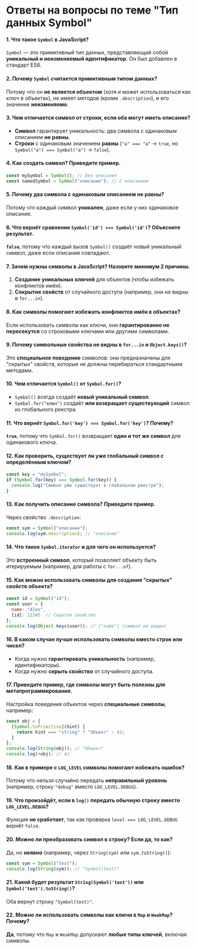 # Ответы на вопросы по теме "Тип данных Symbol"

#### **1. Что такое `Symbol` в JavaScript?**
`Symbol` — это примитивный тип данных, представляющий собой **уникальный и неизменяемый идентификатор**. Он был добавлен в стандарт ES6.

#### **2. Почему `Symbol` считается примитивным типом данных?**
Потому что он **не является объектом** (хотя и может использоваться как ключ в объектах), не имеет методов (кроме `.description`), и его значение **неизменяемо**.

#### **3. Чем отличается символ от строки, если оба могут иметь описание?**
- **Символ** гарантирует уникальность: два символа с одинаковым описанием **не равны**.
- **Строки** с одинаковым значением **равны** (`"a" === "a"` → `true`, но `Symbol("a") === Symbol("a")` → `false`).

#### **4. Как создать символ? Приведите пример.**
```javascript
const mySymbol = Symbol(); // Без описания
const namedSymbol = Symbol("описание"); // С описанием
```  

#### **5. Почему два символа с одинаковым описанием не равны?**
Потому что каждый символ **уникален**, даже если у них одинаковое описание.

#### **6. Что вернёт сравнение `Symbol('id') === Symbol('id')`? Объясните результат.**
**`false`**, потому что каждый вызов `Symbol()` создаёт новый уникальный символ, даже если описания совпадают.

#### **7. Зачем нужны символы в JavaScript? Назовите минимум 2 причины.**
1. **Создание уникальных ключей** для объектов (чтобы избежать конфликтов имён).
2. **Сокрытие свойств** от случайного доступа (например, они не видны в `for...in`).

#### **8. Как символы помогают избежать конфликтов имён в объектах?**
Если использовать символы как ключи, они **гарантированно не пересекутся** со строковыми ключами или другими символами.

#### **9. Почему символьные свойства не видны в `for...in` и `Object.keys()`?**
Это **специальное поведение** символов: они предназначены для "скрытых" свойств, которые не должны перебираться стандартными методами.

#### **10. Чем отличается `Symbol()` от `Symbol.for()`?**
- `Symbol()` всегда создаёт **новый уникальный символ**.
- `Symbol.for("ключ")` создаёт **или возвращает существующий** символ из глобального реестра.

#### **11. Что вернёт `Symbol.for('key') === Symbol.for('key')`? Почему?**
**`true`**, потому что `Symbol.for()` возвращает **один и тот же символ** для одинакового ключа.

#### **12. Как проверить, существует ли уже глобальный символ с определённым ключом?**
```javascript
const key = "mySymbol";
if (Symbol.for(key) === Symbol.for(key)) {
  console.log("Символ уже существует в глобальном реестре");
}
```  

#### **13. Как получить описание символа? Приведите пример.**
Через свойство `.description`:
```javascript
const sym = Symbol("описание");
console.log(sym.description); // "описание"
```  

#### **14. Что такое `Symbol.iterator` и для чего он используется?**
Это **встроенный символ**, который позволяет объекту быть итерируемым (например, для работы с `for...of`).

#### **15. Как можно использовать символы для создания "скрытых" свойств объекта?**
```javascript
const id = Symbol("id");
const user = {
  name: "Alex",
  [id]: 12345  // Скрытое свойство
};
console.log(Object.keys(user)); // ["name"] (символ не виден)
```  

#### **16. В каком случае лучше использовать символы вместо строк или чисел?**
- Когда нужно **гарантировать уникальность** (например, идентификаторы).
- Когда нужно **скрыть свойство** от случайного доступа.

#### **17. Приведите пример, где символы могут быть полезны для метапрограммирования.**
Настройка поведения объектов через **специальные символы**, например:
```javascript
const obj = {
  [Symbol.toPrimitive](hint) {
    return hint === "string" ? "Объект" : 42;
  }
};
console.log(String(obj)); // "Объект"
console.log(+obj); // 42
```  

#### **18. Как в примере с `LOG_LEVEL` символы помогают избежать ошибок?**
Потому что нельзя случайно передать **неправильный уровень** (например, строку `"debug"` вместо `LOG_LEVEL.DEBUG`).

#### **19. Что произойдёт, если в `log()` передать обычную строку вместо `LOG_LEVEL.DEBUG`?**
Функция **не сработает**, так как проверка `level === LOG_LEVEL.DEBUG` вернёт `false`.


#### **20. Можно ли преобразовать символ в строку? Если да, то как?**
Да, но **неявно** (например, через `String(sym)` или `sym.toString()`):
```javascript
const sym = Symbol("test");
console.log(String(sym)); // "Symbol(test)"
```  

#### **21. Какой будет результат `String(Symbol('test'))` или `Symbol('test').toString()`?**
Оба вернут строку `"Symbol(test)"`.

#### **22. Можно ли использовать символы как ключи в `Map` и `WeakMap`? Почему?**
**Да**, потому что `Map` и `WeakMap` допускают **любые типы ключей**, включая символы.
